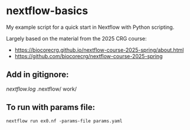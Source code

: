 # nextflow-basics
 My example script for a quick start in Nextflow with Python scripting.

 Largely based on the material from the 2025 CRG course:

- https://biocorecrg.github.io/nextflow-course-2025-spring/about.html
- https://github.com/biocorecrg/nextflow-course-2025-spring


## Add in gitignore:
*nextflow.log*
.nextflow/
work/

## To run with params file:
`nextflow run ex0.nf -params-file params.yaml`
